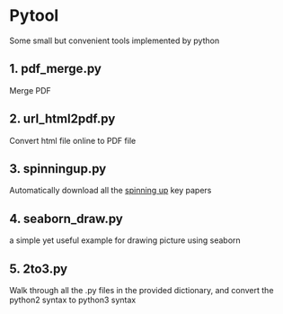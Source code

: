# Pytool

Some small but convenient tools implemented by python

## 1. pdf_merge.py

Merge PDF

## 2. url_html2pdf.py

Convert html file online to PDF file

## 3. spinningup.py

Automatically download all the [spinning up](https://spinningup.openai.com/en/latest/spinningup/keypapers.html) key papers

## 4. seaborn_draw.py

a simple yet useful example for drawing picture using seaborn

## 5. 2to3.py

Walk through all the .py files in the provided dictionary, and convert the python2 syntax to python3 syntax